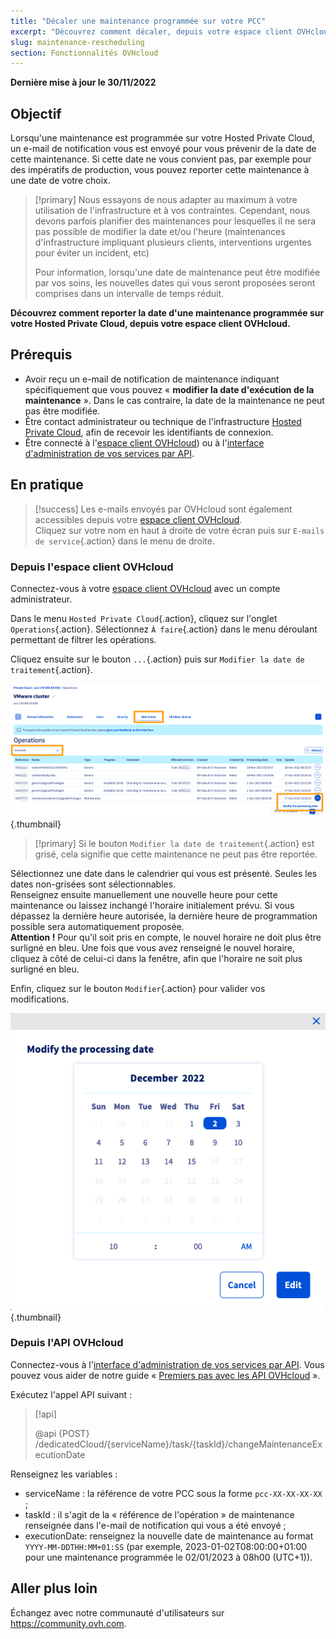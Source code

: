 ```yaml
---
title: "Décaler une maintenance programmée sur votre PCC"
excerpt: "Découvrez comment décaler, depuis votre espace client OVHcloud, une maintenance programmée sur votre PCC"
slug: maintenance-rescheduling
section: Fonctionnalités OVHcloud
---
```


**Dernière mise à jour le 30/11/2022**

## Objectif

Lorsqu'une maintenance est programmée sur votre Hosted Private Cloud, un e-mail de notification vous est envoyé pour vous prévenir de la date de cette maintenance. Si cette date ne vous convient pas, par exemple pour des impératifs de production, vous pouvez reporter cette maintenance à une date de votre choix.

> [!primary]
> Nous essayons de nous adapter au maximum à votre utilisation de l'infrastructure et à vos contraintes. Cependant, nous devons parfois planifier des maintenances pour lesquelles il ne sera pas possible de modifier la date et/ou l'heure (maintenances d'infrastructure impliquant plusieurs clients, interventions urgentes pour éviter un incident, etc)
>
> Pour information, lorsqu'une date de maintenance peut être modifiée par vos soins, les nouvelles dates qui vous seront proposées seront comprises dans un intervalle de temps réduit.

**Découvrez comment reporter la date d'une maintenance programmée sur votre Hosted Private Cloud, depuis votre espace client OVHcloud.**

## Prérequis

- Avoir reçu un e-mail de notification de maintenance indiquant spécifiquement que vous pouvez « **modifier la date d'exécution de la maintenance** ». Dans le cas contraire, la date de la maintenance ne peut pas être modifiée.
- Être contact administrateur ou technique de l'infrastructure [Hosted Private Cloud](https://www.ovhcloud.com/fr/enterprise/products/hosted-private-cloud/), afin de recevoir les identifiants de connexion.
- Être connecté à l'[espace client OVHcloud](https://www.ovh.com/auth/?action=gotomanager&from=https://www.ovh.com/fr/&ovhSubsidiary=fr)) ou à l'[interface d'administration de vos services par API](https://eu.api.ovh.com/).

## En pratique

> [!success]
> Les e-mails envoyés par OVHcloud sont également accessibles depuis votre [espace client OVHcloud](https://www.ovh.com/auth/?action=gotomanager&from=https://www.ovh.com/fr/&ovhSubsidiary=fr).<br>
> Cliquez sur votre nom en haut à droite de votre écran puis sur `E-mails de service`{.action} dans le menu de droite.

### Depuis l'espace client OVHcloud

Connectez-vous à votre [espace client OVHcloud](https://www.ovh.com/auth/?action=gotomanager&from=https://www.ovh.com/fr/&ovhSubsidiary=fr) avec un compte administrateur.

Dans le menu `Hosted Private Cloud`{.action}, cliquez sur l'onglet `Operations`{.action}. Sélectionnez `À faire`{.action} dans le menu déroulant permettant de filtrer les opérations.

Cliquez ensuite sur le bouton `...`{.action} puis sur `Modifier la date de traitement`{.action}.

![modification horaire](images/maintenance-date-edition01.png){.thumbnail}

> [!primary]
> Si le bouton `Modifier la date de traitement`{.action} est grisé, cela signifie que cette maintenance ne peut pas être reportée.

Sélectionnez une date dans le calendrier qui vous est présenté. Seules les dates non-grisées sont sélectionnables.<br>
Renseignez ensuite manuellement une nouvelle heure pour cette maintenance ou laissez inchangé l'horaire initialement prévu. Si vous dépassez la dernière heure autorisée, la dernière heure de programmation possible sera automatiquement proposée.<br>
**Attention !** Pour qu'il soit pris en compte, le nouvel horaire ne doit plus être surligné en bleu. Une fois que vous avez renseigné le nouvel horaire, cliquez à côté de celui-ci dans la fenêtre, afin que l'horaire ne soit plus surligné en bleu.

Enfin, cliquez sur le bouton `Modifier`{.action} pour valider vos modifications.

![modification horaire](images/maintenance-date-edition02.png){.thumbnail}

### Depuis l'API OVHcloud

Connectez-vous à l'[interface d'administration de vos services par API](https://eu.api.ovh.com/). Vous pouvez vous aider de notre guide « [Premiers pas avec les API OVHcloud](https://docs.ovh.com/fr/api/first-steps-with-ovh-api/) ».

Exécutez l'appel API suivant :

> [!api]
>
> @api {POST} /dedicatedCloud/{serviceName}/task/{taskId}/changeMaintenanceExecutionDate
>

Renseignez les variables :

- serviceName : la référence de votre PCC sous la forme `pcc-XX-XX-XX-XX` ;
- taskId : il s'agit de la « référence de l'opération » de maintenance renseignée dans l'e-mail de notification qui vous a été envoyé ;
- executionDate: renseignez la nouvelle date de maintenance au format `YYYY-MM-DDTHH:MM+01:SS` (par exemple, 2023-01-02T08:00:00+01:00 pour une maintenance programmée le 02/01/2023 à 08h00 (UTC+1)).

## Aller plus loin

Échangez avec notre communauté d'utilisateurs sur <https://community.ovh.com>.